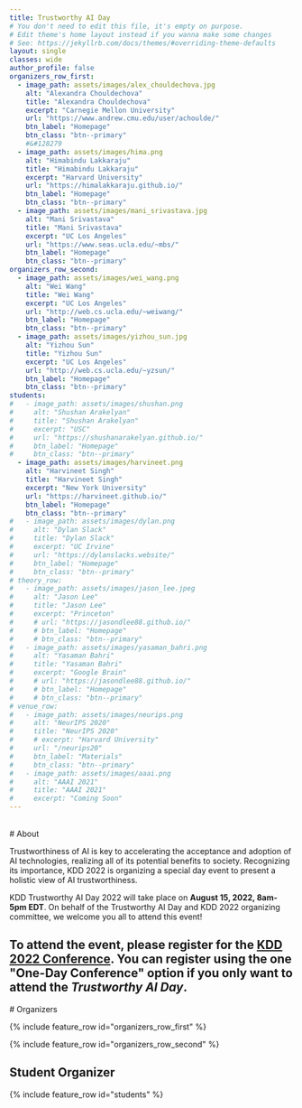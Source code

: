 ```yaml
---
title: Trustworthy AI Day
# You don't need to edit this file, it's empty on purpose.
# Edit theme's home layout instead if you wanna make some changes
# See: https://jekyllrb.com/docs/themes/#overriding-theme-defaults
layout: single
classes: wide
author_profile: false
organizers_row_first:
  - image_path: assets/images/alex_chouldechova.jpg
    alt: "Alexandra Chouldechova"
    title: "Alexandra Chouldechova"
    excerpt: "Carnegie Mellon University"
    url: "https://www.andrew.cmu.edu/user/achoulde/"
    btn_label: "Homepage"
    btn_class: "btn--primary"
    #&#128279
  - image_path: assets/images/hima.png
    alt: "Himabindu Lakkaraju"
    title: "Himabindu Lakkaraju"
    excerpt: "Harvard University"
    url: "https://himalakkaraju.github.io/"
    btn_label: "Homepage"
    btn_class: "btn--primary"
  - image_path: assets/images/mani_srivastava.jpg
    alt: "Mani Srivastava"
    title: "Mani Srivastava"
    excerpt: "UC Los Angeles"
    url: "https://www.seas.ucla.edu/~mbs/"
    btn_label: "Homepage"
    btn_class: "btn--primary"
organizers_row_second:
  - image_path: assets/images/wei_wang.png
    alt: "Wei Wang"
    title: "Wei Wang"
    excerpt: "UC Los Angeles"
    url: "http://web.cs.ucla.edu/~weiwang/"
    btn_label: "Homepage"
    btn_class: "btn--primary"
  - image_path: assets/images/yizhou_sun.jpg
    alt: "Yizhou Sun"
    title: "Yizhou Sun"
    excerpt: "UC Los Angeles"
    url: "http://web.cs.ucla.edu/~yzsun/"
    btn_label: "Homepage"
    btn_class: "btn--primary"
students:
#   - image_path: assets/images/shushan.png
#     alt: "Shushan Arakelyan"
#     title: "Shushan Arakelyan"
#     excerpt: "USC"
#     url: "https://shushanarakelyan.github.io/"
#     btn_label: "Homepage"
#     btn_class: "btn--primary"
  - image_path: assets/images/harvineet.png
    alt: "Harvineet Singh"
    title: "Harvineet Singh"
    excerpt: "New York University"
    url: "https://harvineet.github.io/"
    btn_label: "Homepage"
    btn_class: "btn--primary"
#   - image_path: assets/images/dylan.png
#     alt: "Dylan Slack"
#     title: "Dylan Slack"
#     excerpt: "UC Irvine"
#     url: "https://dylanslacks.website/"
#     btn_label: "Homepage"
#     btn_class: "btn--primary"
# theory_row:
#   - image_path: assets/images/jason_lee.jpeg
#     alt: "Jason Lee"
#     title: "Jason Lee"
#     excerpt: "Princeton"
#     # url: "https://jasondlee88.github.io/"
#     # btn_label: "Homepage"
#     # btn_class: "btn--primary"
#   - image_path: assets/images/yasaman_bahri.png
#     alt: "Yasaman Bahri"
#     title: "Yasaman Bahri"
#     excerpt: "Google Brain"
#     # url: "https://jasondlee88.github.io/"
#     # btn_label: "Homepage"
#     # btn_class: "btn--primary"
# venue_row:
#   - image_path: assets/images/neurips.png
#     alt: "NeurIPS 2020"
#     title: "NeurIPS 2020"
#     # excerpt: "Harvard University"
#     url: "/neurips20"
#     btn_label: "Materials"
#     btn_class: "btn--primary"
#   - image_path: assets/images/aaai.png
#     alt: "AAAI 2021"
#     title: "AAAI 2021"
#     excerpt: "Coming Soon"
---
```

<br/>
# About

Trustworthiness of AI is key to accelerating the acceptance and adoption of AI technologies, realizing all of its potential benefits to society. Recognizing its importance, KDD 2022 is organizing a special day event to present a holistic view of AI trustworthiness. 

KDD Trustworthy AI Day 2022 will take place on **August 15, 2022, 8am-5pm EDT**. On behalf of the Trustworthy AI Day and KDD 2022 organizing committee, we welcome you all to attend this event!

## To attend the event, please register for the [KDD 2022 Conference](https://www.kdd.org/kdd2022/registration.html). You can register using the one "One-Day Conference" option if you only want to attend the _Trustworthy AI Day_.


<!-- #Call

We plan to solicit short paper submissions for “deep learning critique” from the community, which aims to better understand and to improve all stages of the research process in deep learning. Accepted papers will be given a 15-min slot for contributed talk on the DL day. We invite you to refer to an earlier effort to register trends and debates, analyze bad practices and inventorize open problems at “Critiquing and Correcting Trends in Machine Learning 2018” Workshop: https://ml-critique-correct.github.io/.



<section class="speakers" markdown="1">


# Invited Speakers

### Scaling Deep Learning

{% include feature_row id="scaling_row" %}

### Evaluating and Debugging Deep Learning Models

{% include feature_row id="testing_row" %}

### Fairness and Transparency of Deep Learning

{% include feature_row id="fairness_row" %}

### Theoretical Understanding of Deep Learning

{% include feature_row id="theory_row" %}

</section> -->

<section class="organizers" markdown="1">
# Organizers

{% include feature_row id="organizers_row_first" %}

{% include feature_row id="organizers_row_second" %}

## Student Organizer

{% include feature_row id="students" %}

</section>

<!-- # Tutorials

{% include feature_row id="venue_row" %} -->

<!-- <h3 class="archive__subtitle">{{ site.data.ui-text[site.locale].recent_posts | default: "Recent Posts" }}</h3> -->

<!-- {% if paginator %}
  {% assign posts = paginator.posts %}
{% else %}
  {% assign posts = site.posts %}
{% endif %}

{% for post in posts %}
  {% include archive-single.html %}
{% endfor %}

{% include paginator.html %} -->
